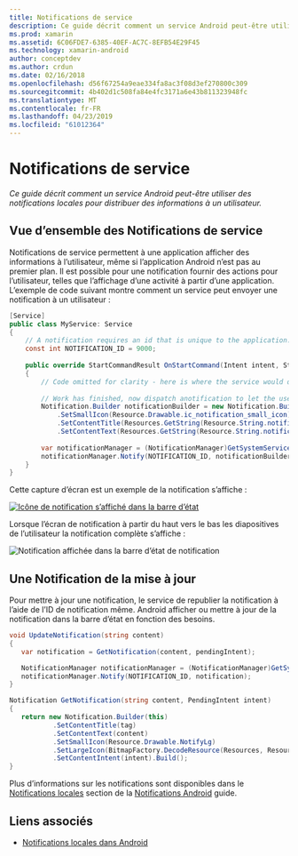 ```yaml
---
title: Notifications de service
description: Ce guide décrit comment un service Android peut-être utiliser des notifications locales pour distribuer des informations à un utilisateur.
ms.prod: xamarin
ms.assetid: 6C06FDE7-6385-40EF-AC7C-8EFB54E29F45
ms.technology: xamarin-android
author: conceptdev
ms.author: crdun
ms.date: 02/16/2018
ms.openlocfilehash: d56f67254a9eae334fa8ac3f08d3ef270800c309
ms.sourcegitcommit: 4b402d1c508fa84e4fc3171a6e43b811323948fc
ms.translationtype: MT
ms.contentlocale: fr-FR
ms.lasthandoff: 04/23/2019
ms.locfileid: "61012364"
---
```

# <a name="service-notifications"></a>Notifications de service

_Ce guide décrit comment un service Android peut-être utiliser des notifications locales pour distribuer des informations à un utilisateur._


## <a name="service-notifications-overview"></a>Vue d’ensemble des Notifications de service

Notifications de service permettent à une application afficher des informations à l’utilisateur, même si l’application Android n’est pas au premier plan. Il est possible pour une notification fournir des actions pour l’utilisateur, telles que l’affichage d’une activité à partir d’une application. L’exemple de code suivant montre comment un service peut envoyer une notification à un utilisateur :

```csharp
[Service]
public class MyService: Service 
{
    // A notification requires an id that is unique to the application.
    const int NOTIFICATION_ID = 9000;
    
    public override StartCommandResult OnStartCommand(Intent intent, StartCommandFlags flags, int startId)
    {
        // Code omitted for clarity - here is where the service would do something.
    
        // Work has finished, now dispatch anotification to let the user know.
        Notification.Builder notificationBuilder = new Notification.Builder(this)
            .SetSmallIcon(Resource.Drawable.ic_notification_small_icon)
            .SetContentTitle(Resources.GetString(Resource.String.notification_content_title))
            .SetContentText(Resources.GetString(Resource.String.notification_content_text));
        
        var notificationManager = (NotificationManager)GetSystemService(NotificationService);
        notificationManager.Notify(NOTIFICATION_ID, notificationBuilder.Build());
    }
}
```

Cette capture d’écran est un exemple de la notification s’affiche :

[![Icône de notification s’affiché dans la barre d’état](service-notifications-images/01-notification-sml.png)](service-notifications-images/01-notification.png#lightbox)

Lorsque l’écran de notification à partir du haut vers le bas les diapositives de l’utilisateur la notification complète s’affiche :

![Notification affichée dans la barre d’état de notification](service-notifications-images/02-fullnotification.png)


## <a name="updating-a-notification"></a>Une Notification de la mise à jour

Pour mettre à jour une notification, le service de republier la notification à l’aide de l’ID de notification même. Android afficher ou mettre à jour de la notification dans la barre d’état en fonction des besoins.

```csharp 
void UpdateNotification(string content)
{
   var notification = GetNotification(content, pendingIntent);

   NotificationManager notificationManager = (NotificationManager)GetSystemService(Context.NotificationService);
   notificationManager.Notify(NOTIFICATION_ID, notification);
}

Notification GetNotification(string content, PendingIntent intent)
{
   return new Notification.Builder(this)
           .SetContentTitle(tag)
           .SetContentText(content)
           .SetSmallIcon(Resource.Drawable.NotifyLg)
           .SetLargeIcon(BitmapFactory.DecodeResource(Resources, Resource.Drawable.Icon))
           .SetContentIntent(intent).Build();
}
```

Plus d’informations sur les notifications sont disponibles dans le [Notifications locales](~/android/app-fundamentals/notifications/local-notifications.md) section de la [Notifications Android](~/android/app-fundamentals/notifications/index.md) guide.


## <a name="related-links"></a>Liens associés

- [Notifications locales dans Android](~/android/app-fundamentals/notifications/local-notifications.md)
